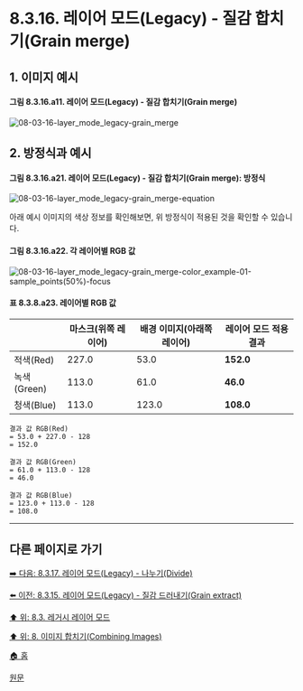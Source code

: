 # 8.3.16. 레이어 모드(Legacy) - 질감 합치기(Grain merge)
## 1. 이미지 예시
#### 그림 8.3.16.a11. 레이어 모드(Legacy) - 질감 합치기(Grain merge)
![08-03-16-layer_mode_legacy-grain_merge](https://github.com/wonder13662/gimp/assets/15767104/c64fadcf-8090-4021-ba02-9bfdd04efa83)

## 2. 방정식과 예시
#### 그림 8.3.16.a21. 레이어 모드(Legacy) - 질감 합치기(Grain merge): 방정식
![08-03-16-layer_mode_legacy-grain_merge-equation](https://github.com/wonder13662/gimp/assets/15767104/3beb7342-b36f-461d-a113-1e8014f5ab68)

아래 예시 이미지의 색상 정보를 확인해보면, 위 방정식이 적용된 것을 확인할 수 있습니다.

#### 그림 8.3.16.a22. 각 레이어별 RGB 값
![08-03-16-layer_mode_legacy-grain_merge-color_example-01-sample_points(50%)-focus](https://github.com/wonder13662/gimp/assets/15767104/7974a576-5ca4-471b-8c68-389f40f69d6f)

#### 표 8.3.8.a23. 레이어별 RGB 값

||마스크(위쪽 레이어)|배경 이미지(아래쪽 레이어)|레이어 모드 적용 결과|
|---|---|---|---|
|적색(Red)|227.0|53.0|**152.0**|
|녹색(Green)|113.0|61.0|**46.0**|
|청색(Blue)|113.0|123.0|**108.0**|

```
결과 값 RGB(Red)
= 53.0 + 227.0 - 128
= 152.0

결과 값 RGB(Green)
= 61.0 + 113.0 - 128
= 46.0

결과 값 RGB(Blue)
= 123.0 + 113.0 - 128
= 108.0
```

***

## 다른 페이지로 가기
[➡️ 다음: 8.3.17. 레이어 모드(Legacy) - 나누기(Divide)](./08-03-17-inversion_layer_mode-divide.md)

[⬅️ 이전: 8.3.15. 레이어 모드(Legacy) - 질감 드러내기(Grain extract)](./08-03-15-inversion_layer_mode-grain_extract.md)

[⬆️ 위: 8.3. 레거시 레이어 모드](./08-03-00-legacy-layer-modes.md)

[⬆️ 위: 8. 이미지 합치기(Combining Images)](./08-00-combining-images.md)

[🏠 홈](./00-home.md)

[원문](https://docs.gimp.org/2.10/ko/gimp-concepts-layer-modes-legacy.html)